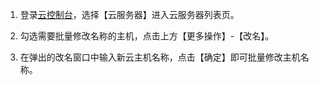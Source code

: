 1. 登录[云控制台](http://console.tcecqpoc.fsphere.cn/)，选择【云服务器】进入云服务器列表页。

2. 勾选需要批量修改名称的主机，点击上方【更多操作】-【改名】。

3. 在弹出的改名窗口中输入新云主机名称，点击【确定】即可批量修改主机名称。
